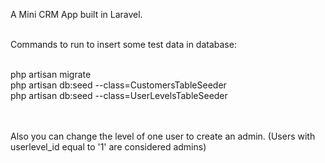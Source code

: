 A Mini CRM App built in Laravel.
</br></br>
 
Commands to run to insert some test data in database:
</br></br>
                                                            
php artisan migrate </br>
php artisan db:seed --class=CustomersTableSeeder</br>
php artisan db:seed --class=UserLevelsTableSeeder</br>
 </br></br>

Also you can change the level of one user to create an admin.
(Users with userlevel_id equal to '1' are considered admins)